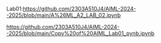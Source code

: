 Lab01:https://github.com/2303A510J4/AIML-2024--2025/blob/main/A%26ML_A2_LAB_02.ipynb

https://github.com/2303A510J4/AIML-2024--2025/blob/main/Copy%20of%20AIML_Lab01_pynb.ipynb

